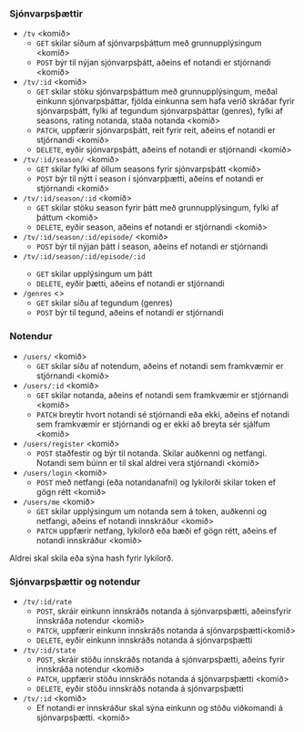 ### Sjónvarpsþættir

- `/tv` <komið>
  - `GET` skilar síðum af sjónvarpsþáttum með grunnupplýsingum <komið>
  - `POST` býr til nýjan sjónvarpsþátt, aðeins ef notandi er stjórnandi <komið>
- `/tv/:id` <komið>
  - `GET` skilar stöku sjónvarpsþáttum með grunnupplýsingum, meðal einkunn sjónvarpsþáttar, fjölda einkunna sem hafa verið skráðar fyrir sjónvarpsþátt, fylki af tegundum sjónvarpsþáttar (genres), fylki af seasons, rating notanda, staða notanda <komið>
  - `PATCH`, uppfærir sjónvarpsþátt, reit fyrir reit, aðeins ef notandi er stjórnandi <komið>
  - `DELETE`, eyðir sjónvarpsþátt, aðeins ef notandi er stjórnandi <komið>
- `/tv/:id/season/` <komið>
  - `GET` skilar fylki af öllum seasons fyrir sjónvarpsþátt <komið>
  - `POST` býr til nýtt í season í sjónvarpþætti, aðeins ef notandi er stjórnandi <komið>
- `/tv/:id/season/:id` <komið>
  - `GET` skilar stöku season fyrir þátt með grunnupplýsingum, fylki af þáttum <komið>
  - `DELETE`, eyðir season, aðeins ef notandi er stjórnandi <komið>
- `/tv/:id/season/:id/episode/` <komið>
  - `POST` býr til nýjan þátt í season, aðeins ef notandi er stjórnandi
- `/tv/:id/season/:id/episode/:id` <Bjarni>
  - `GET` skilar upplýsingum um þátt
  - `DELETE`, eyðir þætti, aðeins ef notandi er stjórnandi
- `/genres` <>
  - `GET` skilar síðu af tegundum (genres)
  - `POST` býr til tegund, aðeins ef notandi er stjórnandi

### Notendur

- `/users/` <komið>
  - `GET` skilar síðu af notendum, aðeins ef notandi sem framkvæmir er stjórnandi <komið>
- `/users/:id` <komið>
  - `GET` skilar notanda, aðeins ef notandi sem framkvæmir er stjórnandi <komið>
  - `PATCH` breytir hvort notandi sé stjórnandi eða ekki, aðeins ef notandi sem framkvæmir er stjórnandi og er ekki að breyta sér sjálfum <komið>
- `/users/register` <komið>
  - `POST` staðfestir og býr til notanda. Skilar auðkenni og netfangi. Notandi sem búinn er til skal aldrei vera stjórnandi <komið>
- `/users/login` <komið>
  - `POST` með netfangi (eða notandanafni) og lykilorði skilar token ef gögn rétt <komið>
- `/users/me` <komið>
  - `GET` skilar upplýsingum um notanda sem á token, auðkenni og netfangi, aðeins ef notandi innskráður <komið>
  - `PATCH` uppfærir netfang, lykilorð eða bæði ef gögn rétt, aðeins ef notandi innskráður <komið>

Aldrei skal skila eða sýna hash fyrir lykilorð.

### Sjónvarpsþættir og notendur

- `/tv/:id/rate`
  - `POST`, skráir einkunn innskráðs notanda á sjónvarpsþætti, aðeinsfyrir innskráða notendur <komið>
  - `PATCH`, uppfærir einkunn innskráðs notanda á sjónvarpsþætti<komið>
  - `DELETE`, eyðir einkunn innskráðs notanda á sjónvarpsþætti
- `/tv/:id/state`
  - `POST`, skráir stöðu innskráðs notanda á sjónvarpsþætti, aðeins fyrir innskráða notendur <komið>
  - `PATCH`, uppfærir stöðu innskráðs notanda á sjónvarpsþætti <komið>
  - `DELETE`, eyðir stöðu innskráðs notanda á sjónvarpsþætti
- `/tv/:id` <komið>
  - Ef notandi er innskráður skal sýna einkunn og stöðu viðkomandi á sjónvarpsþætti. <komið>

